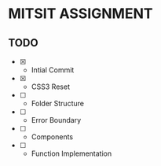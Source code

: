 # MITSIT ASSIGNMENT

## TODO

- [x] - Intial Commit
- [x] - CSS3 Reset
- [ ] - Folder Structure
- [ ] - Error Boundary
- [ ] - Components
- [ ] - Function Implementation
